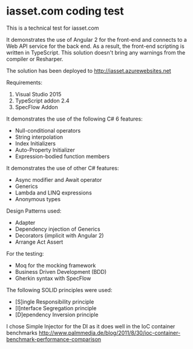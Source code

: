 # iasset.com coding test #

This is a technical test for iasset.com

It demonstrates the use of Angular 2 for the front-end and connects to a Web API service for the back end.
As a result, the front-end scripting is written in TypeScript. 
This solution doesn't bring any warnings from the compiler or Resharper.

The solution has been deployed to http://iasset.azurewebsites.net


Requirements:
1. Visual Studio 2015
2. TypeScript addon 2.4
3. SpecFlow Addon


It demonstrates the use of the following C# 6 features:
- Null-conditional operators
- String interpolation
- Index Initializers
- Auto-Property Initializer
- Expression-bodied function members


It demonstrates the use of other C# features:
- Async modifier and Await operator
- Generics
- Lambda and LINQ expressions
- Anonymous types


Design Patterns used:
- Adapter
- Dependency injection of Generics
- Decorators (implicit with Angular 2)
- Arrange Act Assert


For the testing:
- Moq for the mocking framework
- Business Driven Development (BDD)
- Gherkin syntax with SpecFlow


The following SOLID principles were used:
- [S]ingle Responsibility principle
- [I]nterface Segregation principle
- [D]ependency Inversion principle 


I chose Simple Injector for the DI as it does well in the IoC container benchmarks
http://www.palmmedia.de/blog/2011/8/30/ioc-container-benchmark-performance-comparison

 